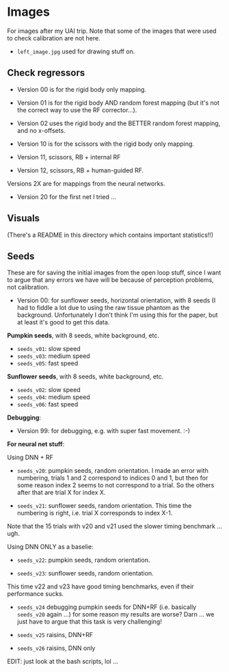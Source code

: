 # Images

For images after my UAI trip. Note that some of the images that were used to check calibration are not here.

- `left_image.jpg` used for drawing stuff on.

## Check regressors

- Version 00 is for the rigid body only mapping.
- Version 01 is for the rigid body AND random forest mapping (but it's not the correct way to use the RF corrector...).
- Version 02 uses the rigid body and the BETTER random forest mapping, and no x-offsets.

- Version 10 is for the scissors with the rigid body only mapping.
- Version 11, scissors, RB + internal RF
- Version 12, scissors, RB + human-guided RF.

Versions 2X are for mappings from the neural networks.

- Version 20 for the first net I tried ...

## Visuals

(There's a README in this directory which contains important statistics!!)

## Seeds

These are for saving the initial images from the open loop stuff, since I want to argue that any errors we have will be because of perception problems, not calibration.

- Version 00: for sunflower seeds, horizontal orientation, with 8 seeds (I had to fiddle a lot due to using the raw tissue phantom as the background. Unfortunately I don't think I'm using this for the paper, but at least it's good to get this data.

**Pumpkin seeds**, with 8 seeds, white background, etc.

- `seeds_v01`: slow speed
- `seeds_v03`: medium speed
- `seeds_v05`: fast speed

**Sunflower seeds**, with 8 seeds, white background, etc.

- `seeds_v02`: slow speed
- `seeds_v04`: medium speed
- `seeds_v06`: fast speed

**Debugging**:

- Version 99: for debugging, e.g. with super fast movement. :-)


**For neural net stuff**:

Using DNN + RF

- `seeds_v20`: pumpkin seeds, random orientation. I made an error with numbering, 
    trials 1 and 2 correspond to indices 0 and 1, but then for some reason index 
    2 seems to not correspond to a trial. So the others after that are trial X for index X.

- `seeds_v21`: sunflower seeds, random orientation. This time the numbering is right, 
    i.e. trial X corresponds to index X-1.

Note that the 15 trials with v20 and v21 used the slower timing benchmark ... ugh.

Using DNN ONLY as a baselie:

- `seeds_v22`: pumpkin seeds, random orientation.

- `seeds_v23`: sunflower seeds, random orientation.

This time v22 and v23 have good timing benchmarks, even if their performance sucks.

- `seeds_v24` debugging pumpkin seeds for DNN+RF (i.e. basically `seeds_v20` again ...) for some reason my results are worse? Darn ... we just have to argue that this task is very challenging!

- `seeds_v25` raisins, DNN+RF

- `seeds_v26` raisins, DNN only

EDIT: just look at the bash scripts, lol ...
